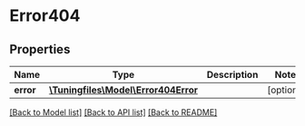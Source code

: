# Error404

## Properties
Name | Type | Description | Notes
------------ | ------------- | ------------- | -------------
**error** | [**\Tuningfiles\Model\Error404Error**](Error404Error.md) |  | [optional] 

[[Back to Model list]](../../README.md#documentation-for-models) [[Back to API list]](../../README.md#documentation-for-api-endpoints) [[Back to README]](../../README.md)

